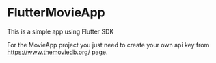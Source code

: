 # FlutterMovieApp
This is a simple app using Flutter SDK

For the MovieApp project you just need to create your own api key from https://www.themoviedb.org/ page. 
